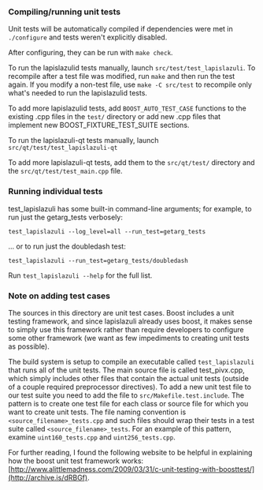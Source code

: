 ### Compiling/running unit tests

Unit tests will be automatically compiled if dependencies were met in `./configure`
and tests weren't explicitly disabled.

After configuring, they can be run with `make check`.

To run the lapislazulid tests manually, launch `src/test/test_lapislazuli`. To recompile
after a test file was modified, run `make` and then run the test again. If you
modify a non-test file, use `make -C src/test` to recompile only what's needed
to run the lapislazulid tests.

To add more lapislazulid tests, add `BOOST_AUTO_TEST_CASE` functions to the existing
.cpp files in the `test/` directory or add new .cpp files that
implement new BOOST_FIXTURE_TEST_SUITE sections.

To run the lapislazuli-qt tests manually, launch `src/qt/test/test_lapislazuli-qt`

To add more lapislazuli-qt tests, add them to the `src/qt/test/` directory and
the `src/qt/test/test_main.cpp` file.

### Running individual tests

test_lapislazuli has some built-in command-line arguments; for
example, to run just the getarg_tests verbosely:

    test_lapislazuli --log_level=all --run_test=getarg_tests

... or to run just the doubledash test:

    test_lapislazuli --run_test=getarg_tests/doubledash

Run `test_lapislazuli --help` for the full list.

### Note on adding test cases

The sources in this directory are unit test cases.  Boost includes a
unit testing framework, and since lapislazuli already uses boost, it makes
sense to simply use this framework rather than require developers to
configure some other framework (we want as few impediments to creating
unit tests as possible).

The build system is setup to compile an executable called `test_lapislazuli`
that runs all of the unit tests.  The main source file is called
test_pivx.cpp, which simply includes other files that contain the
actual unit tests (outside of a couple required preprocessor
directives). To add a new unit test file to our test suite you need
to add the file to `src/Makefile.test.include`. The pattern is to
create one test file for each class or source file for which you want
to create unit tests.  The file naming convention is
`<source_filename>_tests.cpp` and such files should wrap their tests
in a test suite called `<source_filename>_tests`.  For an example of
this pattern, examine `uint160_tests.cpp` and `uint256_tests.cpp`.

For further reading, I found the following website to be helpful in
explaining how the boost unit test framework works:
[http://www.alittlemadness.com/2009/03/31/c-unit-testing-with-boosttest/](http://archive.is/dRBGf).
